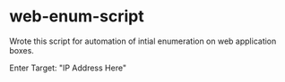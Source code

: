 # web-enum-script
Wrote this script for automation of intial enumeration on web application boxes. 

Enter Target: "IP Address Here"
